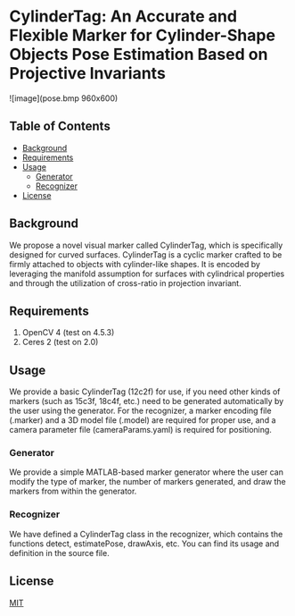 # CylinderTag: An Accurate and Flexible Marker for Cylinder-Shape Objects Pose Estimation Based on Projective Invariants

![image](pose.bmp 960x600)

## Table of Contents

- [Background](#background)
- [Requirements](#Requirements)
- [Usage](#usage)
	- [Generator](#generator)
  - [Recognizer](#Recognizer)
- [License](#License)

## Background

We propose a novel visual marker called CylinderTag, which is specifically designed for curved surfaces. CylinderTag is a cyclic marker crafted to be firmly attached to objects with cylinder-like shapes. It is encoded by leveraging the manifold assumption for surfaces with cylindrical properties and through the utilization of cross-ratio in projection invariant.

## Requirements

1. OpenCV 4 (test on 4.5.3)
2. Ceres 2 (test on 2.0)

## Usage

We provide a basic CylinderTag (12c2f) for use, if you need other kinds of markers (such as 15c3f, 18c4f, etc.) need to be generated automatically by the user using the generator. For the recognizer, a marker encoding file (.marker) and a 3D model file (.model) are required for proper use, and a camera parameter file (cameraParams.yaml) is required for positioning.

### Generator

We provide a simple MATLAB-based marker generator where the user can modify the type of marker, the number of markers generated, and draw the markers from within the generator.

### Recognizer

We have defined a CylinderTag class in the recognizer, which contains the functions detect, estimatePose, drawAxis, etc. You can find its usage and definition in the source file.

## License

[MIT](LICENSE)
